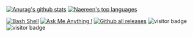 
[![Anurag's github stats](https://github-readme-stats.vercel.app/api?username=mortalis91&theme=blue-green)](https://github.com/mortalis91/github-readme-stats)
[![Naereen's top languages](https://github-readme-stats.vercel.app/api/top-langs/?username=mortalis91&theme=blue-green)](https://github.com/mortalis91/github-readme-stats)

[![Bash Shell](https://badges.frapsoft.com/bash/v1/bash.png?v=103)](https://github.com/mortalis91/open-source-badges/)
[![Ask Me Anything !](https://img.shields.io/badge/Ask%20me-anything-1abc9c.svg)](https://GitHub.com/mortalis91/ama)
[![Github all releases](https://img.shields.io/github/downloads/Naereen/StrapDown.js/total.svg)](https://GitHub.com/mortalis91/StrapDown.js/releases/)
![visitor badge](https://visitor-badge.glitch.me/badge?page_id=mortalis91.visitor-badge)
![visitor badge](https://visitor-badge.glitch.me/badge?page_id=mortalis91.visitor-badge&left_text=My%20Page%20Visitors)
